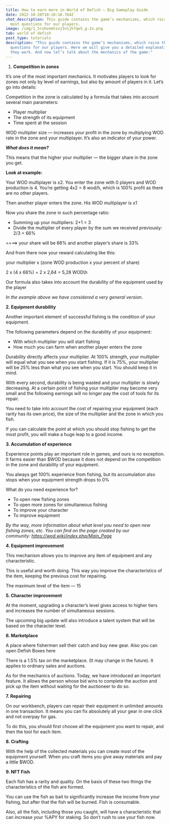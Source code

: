 ```yaml
---
title: How to earn more in World of Defish — Big Gameplay Guide
date: 2022-10-20T10:18:10.764Z
shot_description: This guide contains the game’s mechanisms, which raise the
  most questions for our players.
image: /img/1_5ruhvemtsvj5n1jh7qe5_g-2x.png
tab: world of defish
post_type: tutorials
description: "This guide contains the game’s mechanisms, which raise the most
  questions for our players. Here we will give you a detailed explanation of how
  they work. And now let’s talk about the mechanics of the game:"
---
```

<!--StartFragment-->

1. **Compe*ti*tion in zones**

It’s one of the most important mechanics. It motivates players to look for zones not only by level of earnings, but also by amount of players in it. Let’s go into details:

Competition in the zone is calculated by a formula that takes into account several main parameters:

* Player multiplier
* The strength of its equipment
* Time spent at the session



WOD multiplier size — increases your profit in the zone by multiplying WOD rate in the zone and your multiplayer. It’s also an indicator of your power.

***What does it mean?***

This means that the higher your multiplier — the bigger share in the zone you get.

**Look at example:**

Your WOD multiplayer is x2. You enter the zone with 0 players and WOD production is 4. You’re getting 4x2 = 8 wod/h, which is 100% profit as there are no other players.

Then another player enters the zone. His WOD multiplayer is x1

Now you share the zone in such percentage ratio:

* Summing up your multipliers: 2+1 = 3
* Divide the multiplier of every player by the sum we received previously: 2/3 = 66%

\====> your share will be 66% and another player’s share is 33%

And from there now your reward calculating like this:

your multiplier x (zone WOD production x your percent of share)

2 x (4 x 66%) = 2 x 2,64 = 5,28 WOD\h

Our formula also takes into account the durability of the equipment used by the player

*In the example above we have considered a very general version.*

**2. Equipment durability**

Another important element of successful fishing is the condition of your equipment.

The following parameters depend on the durability of your equipment:

* With which multiplier you will start fishing
* How much you can farm when another player enters the zone

Durability directly affects your multiplier. At 100% strength, your multiplier will equal what you see when you start fishing. If it is 75%, your multiplier will be 25% less than what you see when you start. You should keep it in mind.

With every second, durability is being wasted and your multiplier is slowly decreasing. At a certain point of fishing your multiplier may become very small and the following earnings will no longer pay the cost of tools for its repair.

You need to take into account the cost of repairing your equipment (each rarity has its own price), the size of the multiplier and the zone in which you fish.

If you can calculate the point at which you should stop fishing to get the most profit, you will make a huge leap to a good income.

**3. Accumulation of experience**

Experience points play an important role in games, and ours is no exception. It farms easier than $WOD because it does not depend on the competition in the zone and durability of your equipment.

You always get 100% experience from fishing, but its accumulation also stops when your equipment strength drops to 0%

What do you need experience for?

* To open new fishing zones
* To open more zones for simultaneous fishing
* To improve your character
* To improve equipment



*By the way, more information about what level you need to open new fishing zones, etc. You can find on the page created by our community: <https://wod.wiki/index.php/Main_Page>*

**4. Equipment improvement**

This mechanism allows you to improve any item of equipment and any characteristic.

This is useful and worth doing. This way you improve the characteristics of the item, keeping the previous cost for repairing.

The maximum level of the item — 15

**5. Character improvement**

At the moment, upgrading a character’s level gives access to higher tiers and increases the number of simultaneous sessions.

The upcoming big update will also introduce a talent system that will be based on the character level.

**6. Marketplace**

A place where fishermen sell their catch and buy new gear. Also you can open Defish Boxes here

There is a 1.5% tax on the marketplace. (It may change in the future). It applies to ordinary sales and auctions.

As for the mechanics of auctions. Today, we have introduced an important feature. It allows the person whose bid wins to complete the auction and pick up the item without waiting for the auctioneer to do so.

**7. Repairing**

On our workbench, players can repair their equipment in unlimited amounts in one transaction. It means you can fix absolutely all your gear in one click and not overpay for gas.

To do this, you should first choose all the equipment you want to repair, and then the tool for each item.

**8. Crafting**

With the help of the collected materials you can create most of the equipment yourself. When you craft items you give away materials and pay a little $WOD.

**9. NFT Fish**

Each fish has a rarity and quality. On the basis of these two things the characteristics of the fish are formed.

You can use the fish as bait to significantly increase the income from your fishing, but after that the fish will be burned. Fish is consumable.

Also, all the fish, including those you caught, will have a characteristic that can increase your %APY for staking. So don’t rush to use your fish now.

<!--EndFragment-->